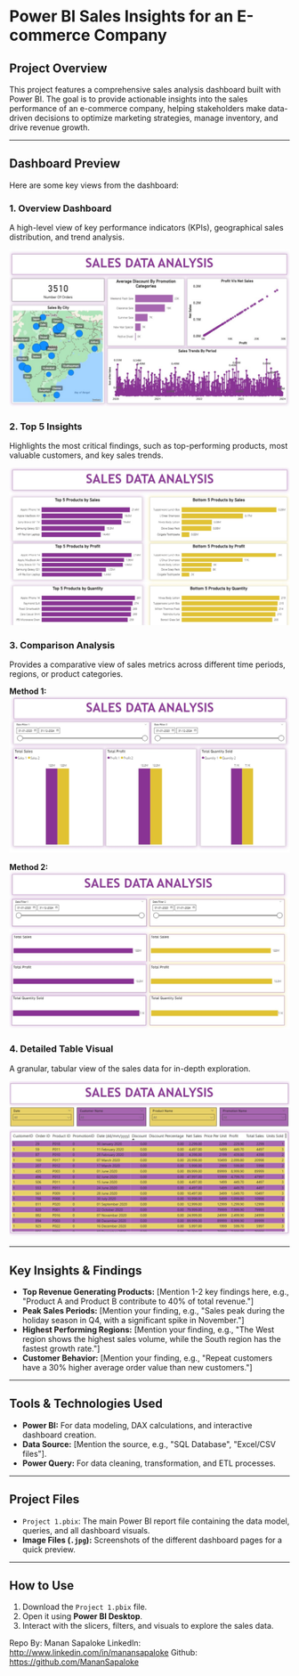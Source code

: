 # Power BI Sales Insights for an E-commerce Company

## Project Overview

This project features a comprehensive sales analysis dashboard built with Power BI. The goal is to provide actionable insights into the sales performance of an e-commerce company, helping stakeholders make data-driven decisions to optimize marketing strategies, manage inventory, and drive revenue growth.

---

## Dashboard Preview

Here are some key views from the dashboard:

### 1. Overview Dashboard
A high-level view of key performance indicators (KPIs), geographical sales distribution, and trend analysis.

![Overview Dashboard](Overview.jpg)

### 2. Top 5 Insights
Highlights the most critical findings, such as top-performing products, most valuable customers, and key sales trends.

![Top 5 Insights](Top%205%20Insights.jpg)

### 3. Comparison Analysis
Provides a comparative view of sales metrics across different time periods, regions, or product categories.

**Method 1:**
![Comparison Method 1](Comparison%20Method%201.jpg)

**Method 2:**
![Comparison Method 2](Comparison%20Method%202.jpg)

### 4. Detailed Table Visual
A granular, tabular view of the sales data for in-depth exploration.

![Table Visual](Table%20Visual.jpg)

---

## Key Insights & Findings

*   **Top Revenue Generating Products:** [Mention 1-2 key findings here, e.g., "Product A and Product B contribute to 40% of total revenue."]
*   **Peak Sales Periods:** [Mention your finding, e.g., "Sales peak during the holiday season in Q4, with a significant spike in November."]
*   **Highest Performing Regions:** [Mention your finding, e.g., "The West region shows the highest sales volume, while the South region has the fastest growth rate."]
*   **Customer Behavior:** [Mention your finding, e.g., "Repeat customers have a 30% higher average order value than new customers."]

---

## Tools & Technologies Used

*   **Power BI:** For data modeling, DAX calculations, and interactive dashboard creation.
*   **Data Source:** [Mention the source, e.g., "SQL Database", "Excel/CSV files"].
*   **Power Query:** For data cleaning, transformation, and ETL processes.

---

## Project Files

*   `Project 1.pbix`: The main Power BI report file containing the data model, queries, and all dashboard visuals.
*   **Image Files (`.jpg`):** Screenshots of the different dashboard pages for a quick preview.

---

## How to Use

1.  Download the `Project 1.pbix` file.
2.  Open it using **Power BI Desktop**.
3.  Interact with the slicers, filters, and visuals to explore the sales data.

Repo By: Manan Sapaloke
LinkedIn: http://www.linkedin.com/in/manansapaloke
Github: https://github.com/MananSapaloke
